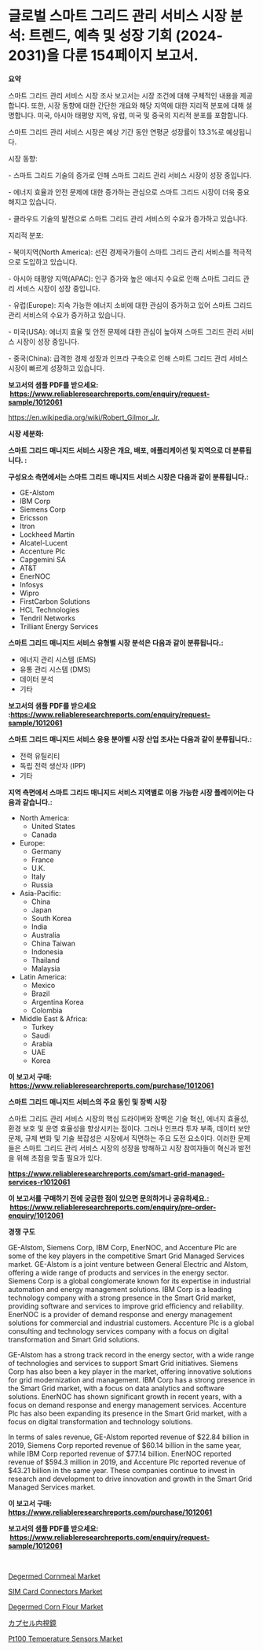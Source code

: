 <p><h1>글로벌 스마트 그리드 관리 서비스 시장 분석: 트렌드, 예측 및 성장 기회 (2024-2031)을 다룬 154페이지 보고서.</h1></p><p><strong>요약</strong></p>
<p><p>스마트 그리드 관리 서비스 시장 조사 보고서는 시장 조건에 대해 구체적인 내용을 제공합니다. 또한, 시장 동향에 대한 간단한 개요와 해당 지역에 대한 지리적 분포에 대해 설명합니다. 미국, 아시아 태평양 지역, 유럽, 미국 및 중국의 지리적 분포를 포함합니다. </p><p>스마트 그리드 관리 서비스 시장은 예상 기간 동안 연평균 성장률이 13.3%로 예상됩니다.</p><p>시장 동향:</p><p>- 스마트 그리드 기술의 증가로 인해 스마트 그리드 관리 서비스 시장이 성장 중입니다.</p><p>- 에너지 효율과 안전 문제에 대한 증가하는 관심으로 스마트 그리드 시장이 더욱 중요해지고 있습니다.</p><p>- 클라우드 기술의 발전으로 스마트 그리드 관리 서비스의 수요가 증가하고 있습니다.</p><p>지리적 분포:</p><p>- 북미지역(North America): 선진 경제국가들이 스마트 그리드 관리 서비스를 적극적으로 도입하고 있습니다.</p><p>- 아시아 태평양 지역(APAC): 인구 증가와 높은 에너지 수요로 인해 스마트 그리드 관리 서비스 시장이 성장 중입니다.</p><p>- 유럽(Europe): 지속 가능한 에너지 소비에 대한 관심이 증가하고 있어 스마트 그리드 관리 서비스의 수요가 증가하고 있습니다.</p><p>- 미국(USA): 에너지 효율 및 안전 문제에 대한 관심이 높아져 스마트 그리드 관리 서비스 시장이 성장 중입니다.</p><p>- 중국(China): 급격한 경제 성장과 인프라 구축으로 인해 스마트 그리드 관리 서비스 시장이 빠르게 성장하고 있습니다.</p></p>
<p><strong>보고서의 샘플 PDF를 받으세요: &nbsp;<a href="https://www.reliableresearchreports.com/enquiry/request-sample/1012061">https://www.reliableresearchreports.com/enquiry/request-sample/1012061</a></strong></p>
<p><a href="https://en.wikipedia.org/wiki/Robert_Gilmor_Jr.">https://en.wikipedia.org/wiki/Robert_Gilmor_Jr.</a></p>
<p><strong>시장 세분화:</strong></p>
<p><strong> 스마트 그리드 매니지드 서비스 시장은 개요, 배포, 애플리케이션 및 지역으로 더 분류됩니다. :</strong></p>
<p><strong>구성요소 측면에서는 스마트 그리드 매니지드 서비스 시장은 다음과 같이 분류됩니다.:</strong></p>
<p><ul><li>GE-Alstom</li><li>IBM Corp</li><li>Siemens Corp</li><li>Ericsson</li><li>Itron</li><li>Lockheed Martin</li><li>Alcatel-Lucent</li><li>Accenture Plc</li><li>Capgemini SA</li><li>AT&T</li><li>EnerNOC</li><li>Infosys</li><li>Wipro</li><li>FirstCarbon Solutions</li><li>HCL Technologies</li><li>Tendril Networks</li><li>Trilliant Energy Services</li></ul></p>
<p><strong> 스마트 그리드 매니지드 서비스 유형별 시장 분석은 다음과 같이 분류됩니다.:</strong></p>
<p><ul><li>에너지 관리 시스템 (EMS)</li><li>유통 관리 시스템 (DMS)</li><li>데이터 분석</li><li>기타</li></ul></p>
<p><strong>보고서의 샘플 PDF를 받으세요 :<a href="https://www.reliableresearchreports.com/enquiry/request-sample/1012061">https://www.reliableresearchreports.com/enquiry/request-sample/1012061</a></strong></p>
<p><strong> 스마트 그리드 매니지드 서비스 응용 분야별 시장 산업 조사는 다음과 같이 분류됩니다.:</strong></p>
<p><ul><li>전력 유틸리티</li><li>독립 전력 생산자 (IPP)</li><li>기타</li></ul></p>
<p><strong>지역 측면에서 스마트 그리드 매니지드 서비스 지역별로 이용 가능한 시장 플레이어는 다음과 같습니다.:</strong></p>
<p><ul>
    <li>
        North America:
        <ul>
            <li>United States</li>
            <li>Canada</li>
        </ul>
    </li>
    <li>
        Europe:
        <ul>
            <li>Germany</li>
            <li>France</li>
            <li>U.K.</li>
            <li>Italy</li>
            <li>Russia</li>
        </ul>
    </li>
    <li>
        Asia-Pacific:
        <ul>
            <li>China</li>
            <li>Japan</li>
            <li>South Korea</li>
            <li>India</li>
            <li>Australia</li>
            <li>China Taiwan</li>
            <li>Indonesia</li>
            <li>Thailand</li>
            <li>Malaysia</li>
        </ul>
    </li>
    <li>
        Latin America:
        <ul>
            <li>Mexico</li>
            <li>Brazil</li>
            <li>Argentina Korea</li>
            <li>Colombia</li>
        </ul>
    </li>
    <li>
        Middle East & Africa:
        <ul>
            <li>Turkey</li>
            <li>Saudi</li>
            <li>Arabia</li>
            <li>UAE</li>
            <li>Korea</li>
        </ul>
    </li>
    </ul></p>
<p><strong>이 보고서 구매: &nbsp;<a href="https://www.reliableresearchreports.com/purchase/1012061">https://www.reliableresearchreports.com/purchase/1012061</a></strong></p>
<p><strong>스마트 그리드 매니지드 서비스의 주요 동인 및 장벽 시장</strong></p>
<p><p>스마트 그리드 관리 서비스 시장의 핵심 드라이버와 장벽은 기술 혁신, 에너지 효율성, 환경 보호 및 운영 효율성을 향상시키는 점이다. 그러나 인프라 투자 부족, 데이터 보안 문제, 규제 변화 및 기술 복잡성은 시장에서 직면하는 주요 도전 요소이다. 이러한 문제들은 스마트 그리드 관리 서비스 시장의 성장을 방해하고 시장 참여자들이 혁신과 발전을 위해 초점을 맞출 필요가 있다.</p></p>
<p><strong><a href="https://www.reliableresearchreports.com/smart-grid-managed-services-r1012061">https://www.reliableresearchreports.com/smart-grid-managed-services-r1012061</a></strong></p>
<p><strong>이 보고서를 구매하기 전에 궁금한 점이 있으면 문의하거나 공유하세요.: &nbsp;<a href="https://www.reliableresearchreports.com/enquiry/pre-order-enquiry/1012061">https://www.reliableresearchreports.com/enquiry/pre-order-enquiry/1012061</a></strong></p>
<p><strong>경쟁 구도</strong></p>
<p><p>GE-Alstom, Siemens Corp, IBM Corp, EnerNOC, and Accenture Plc are some of the key players in the competitive Smart Grid Managed Services market. GE-Alstom is a joint venture between General Electric and Alstom, offering a wide range of products and services in the energy sector. Siemens Corp is a global conglomerate known for its expertise in industrial automation and energy management solutions. IBM Corp is a leading technology company with a strong presence in the Smart Grid market, providing software and services to improve grid efficiency and reliability. EnerNOC is a provider of demand response and energy management solutions for commercial and industrial customers. Accenture Plc is a global consulting and technology services company with a focus on digital transformation and Smart Grid solutions.</p><p>GE-Alstom has a strong track record in the energy sector, with a wide range of technologies and services to support Smart Grid initiatives. Siemens Corp has also been a key player in the market, offering innovative solutions for grid modernization and management. IBM Corp has a strong presence in the Smart Grid market, with a focus on data analytics and software solutions. EnerNOC has shown significant growth in recent years, with a focus on demand response and energy management services. Accenture Plc has also been expanding its presence in the Smart Grid market, with a focus on digital transformation and technology solutions.</p><p>In terms of sales revenue, GE-Alstom reported revenue of $22.84 billion in 2019, Siemens Corp reported revenue of $60.14 billion in the same year, while IBM Corp reported revenue of $77.14 billion. EnerNOC reported revenue of $594.3 million in 2019, and Accenture Plc reported revenue of $43.21 billion in the same year. These companies continue to invest in research and development to drive innovation and growth in the Smart Grid Managed Services market.</p></p>
<p><strong>이 보고서 구매: &nbsp; <a href="https://www.reliableresearchreports.com/purchase/1012061">https://www.reliableresearchreports.com/purchase/1012061</a></strong></p>
<p><strong>보고서의 샘플 PDF를 받으세요: &nbsp;<a href="https://www.reliableresearchreports.com/enquiry/request-sample/1012061">https://www.reliableresearchreports.com/enquiry/request-sample/1012061</a></strong><strong></strong></p>
<p>&nbsp;</p>
<p><p><a href="https://github.com/shahriarnajimjoy333/Market-Research-Report-List-1/blob/main/degermed-cornmeal-market.md">Degermed Cornmeal Market</a></p><p><a href="https://issuu.com/reportprime-2/docs/sim-card-connectors-market-size-2030.pptx">SIM Card Connectors Market</a></p><p><a href="https://github.com/cameroneffertz/Market-Research-Report-List-2/blob/main/degermed-corn-flour-market.md">Degermed Corn Flour Market</a></p><p><a href="https://medium.com/@novastamm2023/103%E3%83%9A%E3%83%BC%E3%82%B8%E3%81%A7%E3%82%AB%E3%83%97%E3%82%BB%E3%83%AB%E5%86%85%E8%A6%96%E9%8F%A1%E5%B8%82%E5%A0%B4%E3%81%AE%E5%8B%95%E5%90%91%E3%82%92%E8%A9%B3%E3%81%97%E3%81%8F%E8%AA%BF%E6%9F%BB%E3%81%97-%E4%B8%96%E7%95%8C%E3%81%AE%E3%83%88%E3%83%AC%E3%83%B3%E3%83%89%E3%81%A8%E5%B0%86%E6%9D%A5%E3%81%AE%E6%88%90%E9%95%B7%E8%A6%8B%E9%80%9A%E3%81%97-2024%E5%B9%B4-2031%E5%B9%B4-%E3%82%92%E6%8E%A2%E3%82%8A%E3%81%BE%E3%81%99-cf29c1950160">カプセル内視鏡</a></p><p><a href="https://issuu.com/reportprime-2/docs/pt100-temperature-sensors-market-size-2030.pptx">Pt100 Temperature Sensors Market</a></p></p>